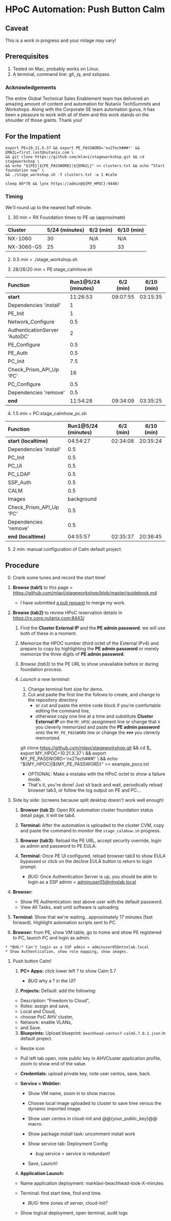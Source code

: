 # HPoC Automation: Push Button Calm

## Caveat ##

This is a work in progress and your milage may vary!

## Prerequisites ##
1. Tested on Mac, probably works on Linux.
2. A terminal, command line: git, jq, and sshpass.

### Acknowledgements ###

The entire Global Technical Sales Enablement team has delivered an amazing amount of content and automation for Nutanix TechSummits and Workshops. Along with the Corporate SE team automation gurus, it has been a pleasure to work with all of them and this work stands on the shoulder of those giants. Thank you!

## For the Impatient ##

    export PE=10.21.X.37 && export PE_PASSWORD='nx2Tech###!' && EMAIL=first.last@nutanix.com \
    && git clone https://github.com/mlavi/stageworkshop.git && cd stageworkshop \
    && echo "${PE}|${PE_PASSWORD}|${EMAIL}" >> clusters.txt && echo “Start foundation now” \
    && ./stage_workshop.sh -f clusters.txt -w 1 #calm

    sleep 60*70 && lynx https://admin@${MY_HPOC}:9440/

### Timing ###

We'll round up to the nearest half minute.

1. 30 min = RX Foundation times to PE up (approximate)

| Cluster | 5/24 (minutes) | 6/2 (min) | 6/10 (min) |
| :------------- | ------------- | --- | ---------- |
| NX-1060 | 30 | N/A | N/A |
| NX-3060-G5 | 25 | 35 | 33 |

2. 0.5 min = ./stage_workshop.sh

3. 28/26/20 min = PE:stage_calmhow.sh

| Function | Run1@5/24 (minutes) | 6/2 (min) | 6/10 (min) |
| :------------- | :------------- | --- | ---------- |
| __start__ | 11:26:53 | 09:07:55 | 03:15:35 |
| Dependencies 'install' | 1 |
| PE_Init | 1 |
| Network_Configure | 0.5 |
| AuthenticationServer 'AutoDC' | 2 |
| PE_Configure | 0.5 |
| PE_Auth | 0.5 |
| PC_Init | 7.5 |
| Check_Prism_API_Up 'PC' | 16 |
| PC_Configure | 0.5 |
| Dependencies 'remove' | 0.5 |
| __end__ | 11:54:28 | 09:34:09 | 03:35:25 |

4. 1.5 min = PC:stage_calmhow_pc.sh

| Function | Run1@5/24 (minutes) | 6/2 (min) | 6/10 (min) |
| :------------- | :------------- | --- | ---------- |
| __start (localtime)__ | 04:54:27 | 02:34:08 | 20:35:24 |
| Dependencies 'install' | 0.5 |
| PC_Init | 0.5 |
| PC_UI | 0.5 |
| PC_LDAP | 0.5 |
| SSP_Auth | 0.5 |
| CALM | 0.5 |
| Images | background |
| Check_Prism_API_Up 'PC' | 0.5 |
| Dependencies 'remove' | 0.5 |
| __end (localtime)__ | 04:55:57 | 02:35:37 | 20:36:45 |

5. 2 min: manual configuration of Calm default project.

## Procedure ##

0. Crank some tunes and record the start time!
1. __Browse (tab1)__ to this page = https://github.com/mlavi/stageworkshop/blob/master/guidebook.md

    - I have submitted [a pull request](https://github.com/nutanixworkshops/stageworkshop/pull/1) to merge my work.
2. __Browse (tab2)__ to review HPoC reservation details in https://rx.corp.nutanix.com:8443/

    1. Find the __Cluster External IP__ and the __PE admin password__:
    we will use both of these in a moment.
    2. Memorize the HPOC number (third octet of the External IPv4)
    and prepare to copy by highlighting the __PE admin password__
    or merely memorize the three digits of __PE admin password__.
    3. *Browse (tab3)* to the PE URL to show unavailable before or during foundation process.
    4. *Launch a new terminal*:

        1. Change terminal font size for demo.
        2. Cut and paste the first line the follows to create, and change to the repository directory
            - or cut and paste the entire code block if you're comfortable editing the command line,
            - otherwise copy one line at a time and substitute __Cluster External IP__
            on the ````MY_HPOC```` assignment line or change that ````X```` you cleverly memorized
            and paste the __PE admin password__ onto the ````MY_PE_PASSWORD```` line
            or change the ````###```` you cleverly memorized.

        git clone https://github.com/mlavi/stageworkshop.git && cd $_
        export MY_HPOC=10.21.X.37 \
        && export MY_PE_PASSWORD='nx2Tech###!' \
        && echo "${MY_HPOC}|${MY_PE_PASSWORD}" >> example_pocs.txt

        - *OPTIONAL:* Make a mistake with the HPoC octet to show a failure mode.
        - That's it, you're done! Just sit back and wait, periodically
        reload browser tab3, or follow the log output on PE and PC...

1. Side by side: (screens because split desktop doesn't work well enough)

   1. __Browser (tab 2):__ Open RX automation cluster foundation status detail page, it will be tab4.
   2. __Terminal:__ After the automation is uploaded to the cluster CVM, copy and paste the command to monitor the ````stage_calmhow.sh```` progress.

   3. __Browser (tab3):__ Reload the PE URL, accept security override, login as admin and password to PE EULA.
   4. __Terminal:__ Once PE UI configured, reload browser tab3 to show EULA bypassed or click on the decline EULA button to return to login prompt.

      - *BUG:* Once Authentication Server is up, you should be able to login as a SSP admin = adminuser05@ntnxlab.local
  5. __Browser:__

      - Show PE Authentication: test above user with the default password.
      - View All Tasks, wait until software is uploading
  6. __Terminal:__ Show that we're waiting...approximately 17 minutes (fast forward). Highlight automation scripts sent to PC.
  7. __Browser:__ from PE, show VM table, go to home and show PE registered to PC, launch PC and login as admin.

    * *BUG:* Can't login as a SSP admin = adminuser05@ntnxlab.local
    * Show Authentication, show role mapping, show images.

1. Push button Calm!

    1. __PC> Apps:__ click lower left ? to show Calm 5.7

        * *BUG* why a ? in the UI?
    2. __Projects:__ Default: add the following:

      - Description: "Freedom to Cloud",
      - Roles: assign and save,
      - Local and Cloud,
      - choose PoC AHV cluster,
      - Network: enable VLANs,
      - and Save.
    3. __Blueprints:__ Upload blueprint: ````beachhead-centos7-calm5.7.0.1.json```` in default project.

      - Resize icon
      - Pull left tab open, note public key in AHVCluster application profile, zoom to show end of the value.
      - __Credentials:__ upload private key, note user centos, save, back.
      - __Service = Webtier:__

          - Show VM name, zoom in to show macros.
          - Choose local image uploaded to cluster to save time versus the dynamic imported image.
          - Show user centos in cloud-init and @@{your_public_key}@@ macro.
          - Show package install task: uncomment install work
          - Show service tab: Deployment Config

            - *bug* service > service is redundant!
        - Save, Launch!
    4. __Application Launch:__

      - Name application deployment: marklavi-beachhead-took-X-minutes
      - Terminal: find start time, find end time.

        - *BUG:* time zones of server, cloud-init?

      - Show logical deployment, open terminal, audit logs
